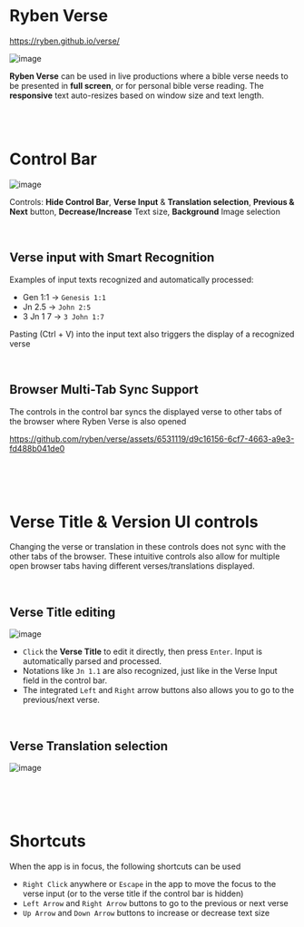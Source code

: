 # Ryben Verse

https://ryben.github.io/verse/

![image](https://github.com/ryben/verse/assets/6531119/eca56967-7baa-498c-8c7c-255fe9579598)


**Ryben Verse** can be used in live productions where a bible verse needs to be presented in **full screen**, 
or for personal bible verse reading.
The **responsive** text auto-resizes based on window size and text length.

<br><br>

# Control Bar
![image](https://github.com/ryben/verse/assets/6531119/3566260c-5b32-4ea1-bbb5-6abdbe28add5)

Controls: **Hide Control Bar**, **Verse Input** & **Translation selection**, **Previous & Next** button, **Decrease/Increase** Text size, **Background** Image selection

<br>

## Verse input with Smart Recognition

Examples of input texts recognized and automatically processed:
- Gen 1:1  →  `Genesis 1:1`
- Jn 2.5  →  `John 2:5`
- 3 Jn 1 7  →  `3 John 1:7`

Pasting (Ctrl + V) into the input text also triggers the display of a recognized verse



<br>

## Browser Multi-Tab Sync Support
The controls in the control bar syncs the displayed verse to other tabs of the browser where Ryben Verse is also opened

https://github.com/ryben/verse/assets/6531119/d9c16156-6cf7-4663-a9e3-fd488b041de0



<br><br><br>

# Verse Title & Version UI controls
Changing the verse or translation in these controls does not sync with the other tabs of the browser.
These intuitive controls also allow for multiple open browser tabs having different verses/translations displayed.

<br>

## Verse Title editing
![image](https://github.com/ryben/verse/assets/6531119/6c72945c-3651-4ffb-ba82-65eb578ae20f)
- `Click` the **Verse Title** to edit it directly, then press `Enter`. Input is automatically parsed and processed.
- Notations like `Jn 1.1` are also recognized, just like in the Verse Input field in the control bar.
- The integrated `Left` and `Right` arrow buttons also allows you to go to the previous/next verse.

<br>

## Verse Translation selection
![image](https://github.com/ryben/verse/assets/6531119/89a94b9e-8cda-4f2f-a43c-05044bd82781)


<br><br><br>

# Shortcuts

When the app is in focus, the following shortcuts can be used
- `Right Click` anywhere or `Escape` in the app to move the focus to the verse input (or to the verse title if the control bar is hidden)
- `Left Arrow` and `Right Arrow` buttons to go to the previous or next verse
- `Up Arrow` and `Down Arrow` buttons to increase or decrease text size
